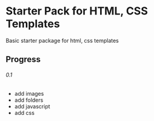 # Starter Pack for HTML, CSS Templates

Basic starter package for html, css templates

## Progress

###### 0.1

- add images
- add folders
- add javascript
- add css

